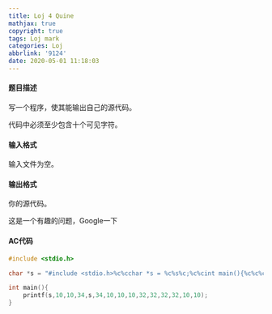 ```yaml
---
title: Loj 4 Quine
mathjax: true
copyright: true
tags: Loj mark
categories: Loj
abbrlink: '9124'
date: 2020-05-01 11:18:03
---
```


#### 题目描述

写一个程序，使其能输出自己的源代码。

代码中必须至少包含十个可见字符。

#### 输入格式

输入文件为空。

#### 输出格式

你的源代码。

<!--more-->

这是一个有趣的问题，Google一下

#### AC代码

```c++
#include <stdio.h>

char *s = "#include <stdio.h>%c%cchar *s = %c%s%c;%c%cint main(){%c%c%c%c%cprintf(s,10,10,34,s,34,10,10,10,32,32,32,32,10,10);%c}%c";

int main(){
    printf(s,10,10,34,s,34,10,10,10,32,32,32,32,10,10);
}
```

